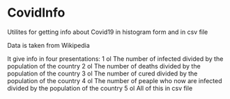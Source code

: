 # CovidInfo
Utilites for getting info about Covid19 in histogram form and in csv file

Data is taken from Wikipedia

It give info in four presentations:
1 ol The number of infected divided by the population of the country
2 ol The number of deaths divided by the population of the country
3 ol The number of cured divided by the population of the country
4 ol The number of peaple who now are infected divided by the population of the country
5 ol All of this in csv file

